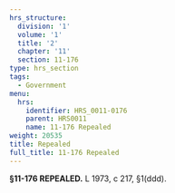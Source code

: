```yaml
---
hrs_structure:
  division: '1'
  volume: '1'
  title: '2'
  chapter: '11'
  section: 11-176
type: hrs_section
tags:
  - Government
menu:
  hrs:
    identifier: HRS_0011-0176
    parent: HRS0011
    name: 11-176 Repealed
weight: 20535
title: Repealed
full_title: 11-176 Repealed
---
```

**§11-176 REPEALED.** L 1973, c 217, §1(ddd).